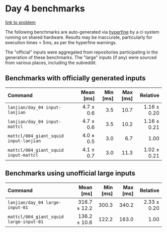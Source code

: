 # Day 4 benchmarks

[link to problem](http://adventofcode.com/2021/day/4)

The following benchmarks are auto-generated via [hyperfine](https://github.com/sharkdp/hyperfine) by a ci system running on shared hardware. Results may be inaccurate, particularly for execution times < 5ms, as per the hyperfine warnings.

The "official" inputs were aggregated from repositories participating in the generation of these benchmarks. The "large" inputs (if any) were sourced from various places, including the subreddit.

## Benchmarks with officially generated inputs
| Command | Mean [ms] | Min [ms] | Max [ms] | Relative |
|:---|---:|---:|---:|---:|
| `lanjian/day_04 input-lanjian` | 4.7 ± 0.6 | 3.5 | 10.7 | 1.16 ± 0.20 |
| `lanjian/day_04 input-mattcl` | 4.7 ± 0.6 | 3.5 | 10.2 | 1.16 ± 0.21 |
| `mattcl/004_giant_squid input-lanjian` | 4.0 ± 0.5 | 3.0 | 6.7 | 1.00 |
| `mattcl/004_giant_squid input-mattcl` | 4.1 ± 0.7 | 3.0 | 11.3 | 1.02 ± 0.21 |
## Benchmarks using unofficial large inputs
| Command | Mean [ms] | Min [ms] | Max [ms] | Relative |
|:---|---:|---:|---:|---:|
| `lanjian/day_04 large-input-01` | 316.7 ± 12.2 | 300.3 | 340.2 | 2.33 ± 0.20 |
| `mattcl/004_giant_squid large-input-01` | 136.2 ± 10.6 | 122.2 | 163.0 | 1.00 |
